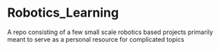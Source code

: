 # Robotics_Learning

A repo consisting of a few small scale robotics based projects primarily meant to serve as a personal resource for complicated topics
